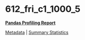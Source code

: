 # 612_fri_c1_1000_5

[**Pandas Profiling Report**](../docs_sources/profile/612_fri_c1_1000_5.html)

[Metadata](metadata.yaml) | [Summary Statistics](summary_stats.csv)

